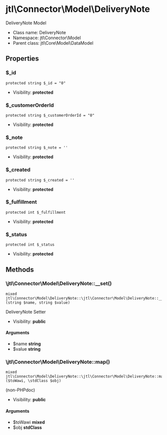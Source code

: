 jtl\Connector\Model\DeliveryNote
===============

DeliveryNote Model




* Class name: DeliveryNote
* Namespace: jtl\Connector\Model
* Parent class: jtl\Core\Model\DataModel





Properties
----------


### $_id

```
protected string $_id = "0"
```





* Visibility: **protected**


### $_customerOrderId

```
protected string $_customerOrderId = "0"
```





* Visibility: **protected**


### $_note

```
protected string $_note = ''
```





* Visibility: **protected**


### $_created

```
protected string $_created = ''
```





* Visibility: **protected**


### $_fulfillment

```
protected int $_fulfillment
```





* Visibility: **protected**


### $_status

```
protected int $_status
```





* Visibility: **protected**


Methods
-------


### \jtl\Connector\Model\DeliveryNote::__set()

```
mixed jtl\Connector\Model\DeliveryNote::\jtl\Connector\Model\DeliveryNote::__set()(string $name, string $value)
```

DeliveryNote Setter



* Visibility: **public**

#### Arguments

* $name **string**
* $value **string**



### \jtl\Connector\Model\DeliveryNote::map()

```
mixed jtl\Connector\Model\DeliveryNote::\jtl\Connector\Model\DeliveryNote::map()($toWawi, \stdClass $obj)
```

(non-PHPdoc)



* Visibility: **public**

#### Arguments

* $toWawi **mixed**
* $obj **stdClass**


